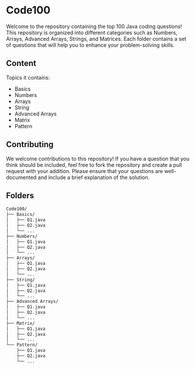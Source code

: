 # Code100
Welcome to the repository containing the top 100 Java coding questions! This repository is organized into different categories such as Numbers, Arrays, Advanced Arrays, Strings, and Matrices. Each folder contains a set of questions that will help you to enhance your problem-solving skills.

## Content
Topics it contains:
- Basics
- Numbers
- Arrays
- String
- Advanced Arrays
- Matrix
- Pattern

## Contributing
We welcome contributions to this repository! If you have a question that you think should be included, feel free to fork the repository and create a pull request with your addition. Please ensure that your questions are well-documented and include a brief explanation of the solution.

## Folders
```bash
Code100/
├── Basics/
│   ├── Q1.java
│   ├── Q2.java
│   └── ...
├── Numbers/
│   ├── Q1.java
│   ├── Q2.java
│   └── ...
├── Arrays/
│   ├── Q1.java
│   ├── Q2.java
│   └── ...
├── String/
│   ├── Q1.java
│   ├── Q2.java
│   └── ...
├── Advanced Arrays/
│   ├── Q1.java
│   ├── Q2.java
│   └── ...
├── Matrix/
│   ├── Q1.java
│   ├── Q2.java
│   └── ...
└── Pattern/
    ├── Q1.java
    ├── Q2.java
    └── ...
```